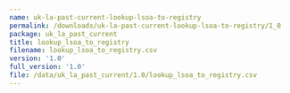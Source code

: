 ```yaml
---
name: uk-la-past-current-lookup-lsoa-to-registry
permalink: /downloads/uk-la-past-current-lookup-lsoa-to-registry/1_0
package: uk_la_past_current
title: lookup_lsoa_to_registry
filename: lookup_lsoa_to_registry.csv
version: '1.0'
full_version: '1.0'
file: /data/uk_la_past_current/1.0/lookup_lsoa_to_registry.csv
---
```

